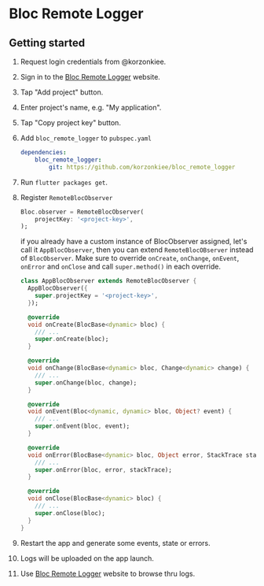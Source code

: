 # Bloc Remote Logger

## Getting started

1. Request login credentials from @korzonkiee.
2. Sign in to the [Bloc Remote Logger](https://korzonkiee.github.io/) website.
3. Tap "Add project" button.
4. Enter project's name, e.g. "My application".
5. Tap "Copy project key" button.
6. Add `bloc_remote_logger` to `pubspec.yaml`
    ```yaml
    dependencies:
        bloc_remote_logger:
            git: https://github.com/korzonkiee/bloc_remote_logger
    ```
7. Run `flutter packages get`.
8. Register `RemoteBlocObserver`
    ```dart
    Bloc.observer = RemoteBlocObserver(
        projectKey: '<project-key>',
    );
    ```

    if you already have a custom instance of BlocObserver assigned, let's call it `AppBlocObserver`, then you can extend `RemoteBlocOBserver` instead of `BlocObserver`. Make sure to override `onCreate`, `onChange`, `onEvent`, `onError` and `onClose` and call `super.method()` in each override.

    ```dart
    class AppBlocObserver extends RemoteBlocObserver {
      AppBlocObserver({
        super.projectKey = '<project-key>',
      });

      @override
      void onCreate(BlocBase<dynamic> bloc) {
        /// ...
        super.onCreate(bloc);
      }

      @override
      void onChange(BlocBase<dynamic> bloc, Change<dynamic> change) {
        /// ...
        super.onChange(bloc, change);
      }

      @override
      void onEvent(Bloc<dynamic, dynamic> bloc, Object? event) {
        /// ...
        super.onEvent(bloc, event);
      }

      @override
      void onError(BlocBase<dynamic> bloc, Object error, StackTrace stackTrace) {
        /// ...
        super.onError(bloc, error, stackTrace);
      }

      @override
      void onClose(BlocBase<dynamic> bloc) {
        /// ...
        super.onClose(bloc);
      }
    }
    ```
9. Restart the app and generate some events, state or errors.
10. Logs will be uploaded on the app launch.
11. Use [Bloc Remote Logger](https://korzonkiee.github.io/) website to browse thru logs.